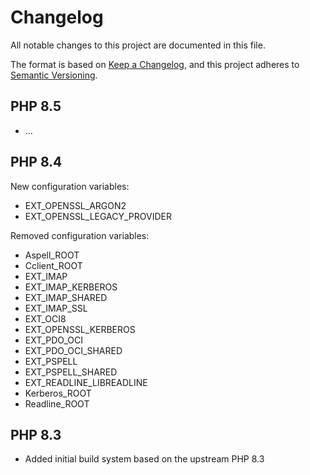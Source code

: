 # Changelog

All notable changes to this project are documented in this file.

The format is based on [Keep a Changelog](https://keepachangelog.com/en/1.1.0/),
and this project adheres to [Semantic Versioning](https://semver.org/spec/v2.0.0.html).

## PHP 8.5

* ...

## PHP 8.4

New configuration variables:

* EXT_OPENSSL_ARGON2
* EXT_OPENSSL_LEGACY_PROVIDER

Removed configuration variables:

* Aspell_ROOT
* Cclient_ROOT
* EXT_IMAP
* EXT_IMAP_KERBEROS
* EXT_IMAP_SHARED
* EXT_IMAP_SSL
* EXT_OCI8
* EXT_OPENSSL_KERBEROS
* EXT_PDO_OCI
* EXT_PDO_OCI_SHARED
* EXT_PSPELL
* EXT_PSPELL_SHARED
* EXT_READLINE_LIBREADLINE
* Kerberos_ROOT
* Readline_ROOT

## PHP 8.3

* Added initial build system based on the upstream PHP 8.3
